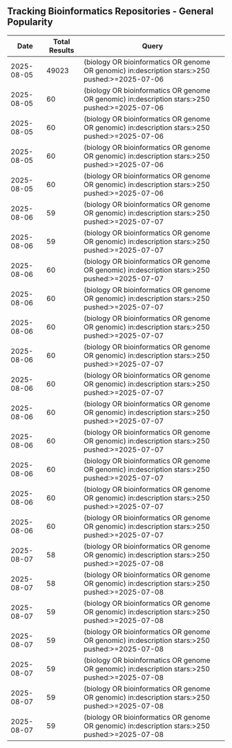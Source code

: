 ## Tracking Bioinformatics Repositories - General Popularity

| Date | Total Results | Query |
| --- | --- | --- |
| 2025-08-05 | 49023 | (biology OR bioinformatics OR genome OR genomic) in:description stars:>250 pushed:>=2025-07-06 |
| 2025-08-05 | 60 | (biology OR bioinformatics OR genome OR genomic) in:description stars:>250 pushed:>=2025-07-06 |
| 2025-08-05 | 60 | (biology OR bioinformatics OR genome OR genomic) in:description stars:>250 pushed:>=2025-07-06 |
| 2025-08-05 | 60 | (biology OR bioinformatics OR genome OR genomic) in:description stars:>250 pushed:>=2025-07-06 |
| 2025-08-05 | 60 | (biology OR bioinformatics OR genome OR genomic) in:description stars:>250 pushed:>=2025-07-06 |
| 2025-08-06 | 59 | (biology OR bioinformatics OR genome OR genomic) in:description stars:>250 pushed:>=2025-07-07 |
| 2025-08-06 | 59 | (biology OR bioinformatics OR genome OR genomic) in:description stars:>250 pushed:>=2025-07-07 |
| 2025-08-06 | 60 | (biology OR bioinformatics OR genome OR genomic) in:description stars:>250 pushed:>=2025-07-07 |
| 2025-08-06 | 60 | (biology OR bioinformatics OR genome OR genomic) in:description stars:>250 pushed:>=2025-07-07 |
| 2025-08-06 | 60 | (biology OR bioinformatics OR genome OR genomic) in:description stars:>250 pushed:>=2025-07-07 |
| 2025-08-06 | 60 | (biology OR bioinformatics OR genome OR genomic) in:description stars:>250 pushed:>=2025-07-07 |
| 2025-08-06 | 60 | (biology OR bioinformatics OR genome OR genomic) in:description stars:>250 pushed:>=2025-07-07 |
| 2025-08-06 | 60 | (biology OR bioinformatics OR genome OR genomic) in:description stars:>250 pushed:>=2025-07-07 |
| 2025-08-06 | 60 | (biology OR bioinformatics OR genome OR genomic) in:description stars:>250 pushed:>=2025-07-07 |
| 2025-08-06 | 60 | (biology OR bioinformatics OR genome OR genomic) in:description stars:>250 pushed:>=2025-07-07 |
| 2025-08-06 | 60 | (biology OR bioinformatics OR genome OR genomic) in:description stars:>250 pushed:>=2025-07-07 |
| 2025-08-06 | 60 | (biology OR bioinformatics OR genome OR genomic) in:description stars:>250 pushed:>=2025-07-07 |
| 2025-08-07 | 58 | (biology OR bioinformatics OR genome OR genomic) in:description stars:>250 pushed:>=2025-07-08 |
| 2025-08-07 | 58 | (biology OR bioinformatics OR genome OR genomic) in:description stars:>250 pushed:>=2025-07-08 |
| 2025-08-07 | 59 | (biology OR bioinformatics OR genome OR genomic) in:description stars:>250 pushed:>=2025-07-08 |
| 2025-08-07 | 59 | (biology OR bioinformatics OR genome OR genomic) in:description stars:>250 pushed:>=2025-07-08 |
| 2025-08-07 | 59 | (biology OR bioinformatics OR genome OR genomic) in:description stars:>250 pushed:>=2025-07-08 |
| 2025-08-07 | 59 | (biology OR bioinformatics OR genome OR genomic) in:description stars:>250 pushed:>=2025-07-08 |
| 2025-08-07 | 59 | (biology OR bioinformatics OR genome OR genomic) in:description stars:>250 pushed:>=2025-07-08 |
